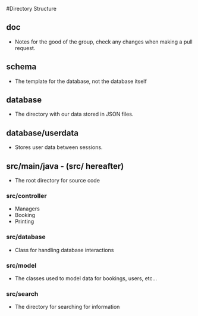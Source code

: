 #Directory Structure

## doc
* Notes for the good of the group, check any changes when making a pull request.

## schema
* The template for the database, not the database itself

## database
* The directory with our data stored in JSON files.

## database/userdata
* Stores user data between sessions.

## src/main/java - (src/ hereafter)
* The root directory for source code

### src/controller
* Managers
* Booking
* Printing

### src/database
* Class for handling database interactions

### src/model
* The classes used to model data for bookings, users, etc...

### src/search
* The directory for searching for information